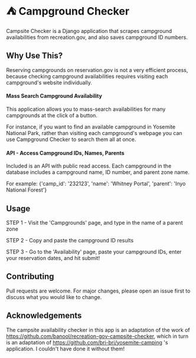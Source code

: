 # &#x26FA; Campground Checker
Campsite Checker is a Django application that scrapes campground
availabilities from recreation.gov, and also saves campground ID 
numbers. 	

## Why Use This?
Reserving campgrounds on reservation.gov is not a very 
efficient process, because checking campground availabilities
requires visiting each campground's website individually.

#### Mass Search Campground Availability
This application allows you to mass-search availabilities for
many campgrounds at the click of a button. 

For instance, if you want to find an available campground in
Yosemite National Park, rather than visiting each campground's
webpage you can use Campground Checker to search them all at once. 

#### API - Access Campground IDs, Names, Parents
Included is an API with public read access. Each campground
in the database includes a campground name, ID number, and parent zone name.

For example: 
{'camp_id': '232123', 'name': 'Whitney Portal', 'parent': 'Inyo National Forest'}

## Usage
STEP 1 - Visit the 'Campgrounds' page, and type in the name of a parent zone

STEP 2 - Copy and paste the campground ID results

STEP 3 - Go to the 'Availability' page, paste your campground IDs, enter your 
reservation dates, and hit submit!

## Contributing
Pull requests are welcome. For major changes, please
open an issue first to discuss what you would like 
to change. 

## Acknowledgements
The campsite availability checker in this app is an adaptation of the work of 
https://github.com/banool/recreation-gov-campsite-checker, which in turn is 
an adaptation of https://github.com/bri-bri/yosemite-camping 's application. 
I couldn't have done it without them!